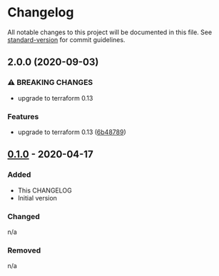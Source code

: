 # Changelog

All notable changes to this project will be documented in this file. See [standard-version](https://github.com/conventional-changelog/standard-version) for commit guidelines.

## 2.0.0 (2020-09-03)


### ⚠ BREAKING CHANGES

* upgrade to terraform 0.13

### Features

* upgrade to terraform 0.13 ([6b48789](https://gitlab.com/guardianproject-ops/terraform-aws-lambda-matrix-alertmanager/commit/6b48789b8c3c4112b857229b66e3d3f533f4a2a9))

## [0.1.0] - 2020-04-17

### Added

- This CHANGELOG
- Initial version

### Changed

n/a

### Removed

n/a

[Unreleased]: https://gitlab.com/guardianproject-ops/terraform-aws-lambda-matrix-alertmanager/compare/0.1.0...HEAD
[0.1.0]: https://gitlab.com/guardianproject-ops/terraform-aws-lambda-matrix-alertmanager/tag/0.1.0
